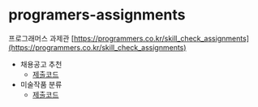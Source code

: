 # programers-assignments
프로그래머스 과제관 [https://programmers.co.kr/skill_check_assignments](https://programmers.co.kr/skill_check_assignments)<br>

- 채용공고 추천 
  - [제출코드](https://github.com/joniekwon/programers-assignments/blob/main/%EC%B1%84%EC%9A%A9%EA%B3%B5%EA%B3%A0%EC%B6%94%EC%B2%9C/211211.ipynb)
- 미술작품 분류 
  - [제출코드](https://github.com/joniekwon/programers-assignments/blob/main/artpaintings_classification/artpaintings_classification_fastai.ipynb)
